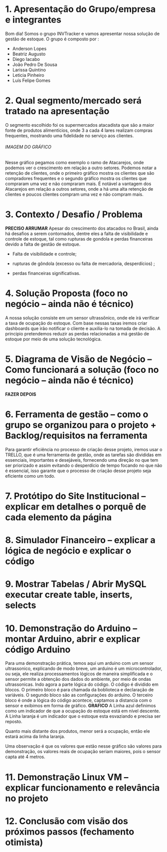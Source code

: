 # 1. Apresentação do Grupo/empresa e integrantes 

Bom dia!
Somos o grupo INVTracker e vamos apresentar nossa solução de gestão de estoque.
O grupo é composto por :
- Anderson Lopes
- Beatriz Augusto
- Diego Iacabo
- João Pedro De Sousa
- Larissa Quintino
- Leticia Pinheiro
- Luís Felipe Gomes

# 2. Qual segmento/mercado será tratado na apresentação 

O segmento escolhido foi os supermercados atacadista que são a maior fonte de produtos alimentícios, onde 3 a cada 4 lares realizam compras frequentes, mostrando uma fidelidade no serviço aos clientes.
###### IMAGEM DO GRÁFICO
Nesse gráfico pegamos como exemplo o ramo de Atacarejos, onde podemos ver o crescimento em relação a outro setores.
Podemos notar a retenção de clientes, onde o primeiro gráfico mostra os clientes que são compradores frequentes e o segundo gráfico mostra os clientes que compraram uma vez e não compraram mais.
É notável a vantagem dos Atacarejos em relação a outros setores, onde a há uma alta retenção de clientes e poucos clientes compram uma vez e não compram mais.



# 3. Contexto / Desafio / Problema 
**PRECISO ARRUMAR**
Apesar do crescimento dos atacados no Brasil, ainda há desafios a serem contornados, dentre eles a falta de visibilidade e controle de estoque, tal como rupturas de gondola e perdas financeiras devido a falta de gestão de estoque.

- Falta de visibilidade e controle;

- rupturas de gôndola (excesso ou falta de mercadoria, desperdícios) ;

- perdas financeiras significativas.


# 4. Solução Proposta (foco no negócio – ainda não é técnico) 
A nossa solução consiste em um sensor ultrassônico, onde ele irá verificar a taxa de ocupação do estoque.
Com base nessas taxas iremos criar dashboards que irão notificar o cliente e auxilia-lo na tomada de decisão.
A principio pretendemos reduzir as perdas relacionadas a má gestão de estoque por meio de uma solução tecnológica.



# 5. Diagrama de Visão de Negócio – Como funcionará a solução (foco no negócio – ainda não é técnico) 
**FAZER DEPOIS**



# 6. Ferramenta de gestão – como o grupo se organizou para o projeto + Backlog/requisitos na ferramenta 

Para garantir eficiência no processo de criação desse projeto, iremos usar o TRELLO, que é uma ferramenta de gestão, onde as tarefas são divididas em essenciais, importantes e desejáveis, fornecendo uma direção no que tem ser priorizado e assim evitando o desperdício de tempo focando no que não é essencial, isso garante que o processo de criação desse projeto seja eficiente como um todo.




# 7. Protótipo do Site Institucional – explicar em detalhes o porquê de cada elemento da página 




# 8. Simulador Financeiro – explicar a lógica de negócio e explicar o código 




# 9. Mostrar Tabelas / Abrir MySQL executar create table, inserts, selects 





# 10. Demonstração do Arduino – montar Arduino, abrir e explicar código Arduino 
Para uma demonstração prática, temos aqui um arduino com um sensor ultrassonico, explicando de modo breve, um arduino é um microcontrolador, ou seja, ele realiza processamentos lógicos de maneira simplificada e o sensor permite a obtenção dos dados do ambiente, por meio de ondas ultrassonicas.
Indo agora a parte lógica do código.
O código é dividido em blocos.
O primeiro bloco é para chamada da boblioteca e declaração de variáveis.
O segundo bloco são as configurações do arduino.
O terceiro bloco é onde a lógica do código acontece, captamos a distancia com o sensor e exibimos em forma de gráfico.
**GRAFICO**
A Linha azul definimos como um indicador de que a ocupação do estoque está em nível descente.
A Linha laranja é um indicador que o estoque esta esvaziando e precisa ser reposto.

Quanto mais distante dos produtos, menor será a ocupação, então ele estará acima da linha laranja.

Uma observação é que os valores que estão nesse gráfico são valores para demonstração, os valores reais de ocupação seriam maiores, pois o sensor capta até 4 metros.




# 11. Demonstração Linux VM – explicar funcionamento e relevância no projeto 





# 12. Conclusão com visão dos próximos passos (fechamento otimista)
